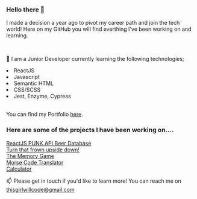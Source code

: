 ### Hello there 👋

I made a decision a year ago to pivot my career path and join the tech world! 
Here on my GitHub you will find everthing I've been working on and learning. 

</br>

🌱 I am a Junior Developer currently learning the following technologies;

<li>ReactJS</li>
<li>Javascript</li>
<li>Semantic HTML</li>
<li>CSS/SCSS</li>
<li>Jest, Enzyme, Cypress</li>

</br>

You can find my Portfolio [here](https://sod09.github.io/sod_nology_portfolio/).

<h3> Here are some of the projects I have been working on....</h3>

[ReactJS PUNK API Beer Database](https://sod09.github.io/react-punk-api-app/)
</br>
[Turn that frown upside down!](https://sod09.github.io/javascript-smiles-game/)
</br>
[The Memory Game](https://sod09.github.io/nology_javascript_game/)
</br>
[Morse Code Translator](https://sod09.github.io/nology-morse-code/)
</br>
[Calculator](https://sod09.github.io/nology_calculator/)



📫 Please get in touch if you'd like to learn more! You can reach me on thisgirlwillcode@gmail.com
